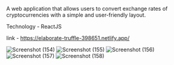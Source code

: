 A web application that allows users to convert exchange rates of cryptocurrencies with a simple and user-friendly layout. 

Technology - ReactJS

link - https://elaborate-truffle-398651.netlify.app/

![Screenshot (154)](https://github.com/user-attachments/assets/5957abd9-6d98-4502-9ddf-5aae6601c7ba)
![Screenshot (155)](https://github.com/user-attachments/assets/9fc57422-9218-413b-bbea-5532f735329c)
![Screenshot (156)](https://github.com/user-attachments/assets/4b61997d-db5e-42ab-be99-3c1efb5595c3)
![Screenshot (157)](https://github.com/user-attachments/assets/3eaa8f1c-3cda-4ea7-b6b8-4ebca776c193)
![Screenshot (158)](https://github.com/user-attachments/assets/5a4af467-6827-4e96-bfcc-0c75ebf4b390)

